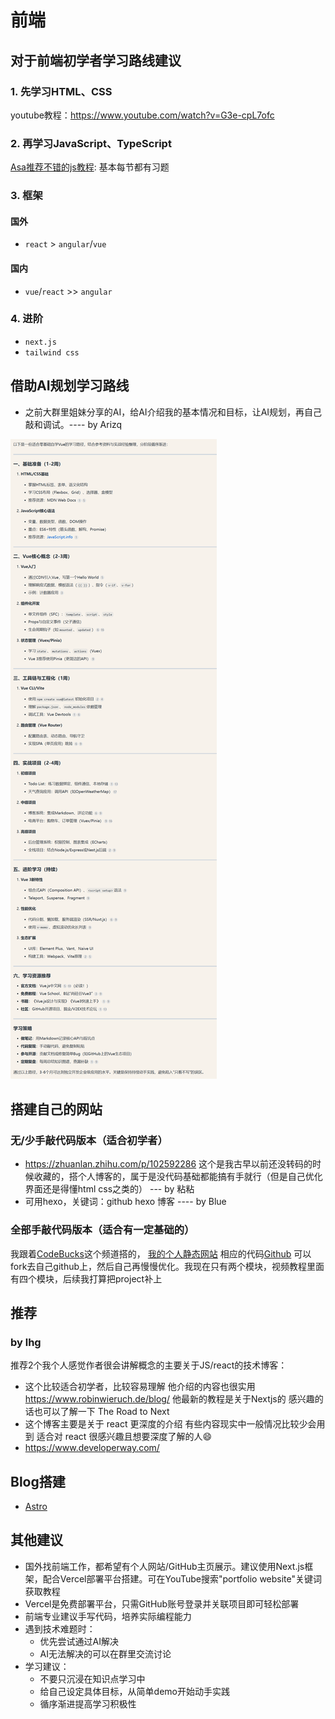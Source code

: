 # 前端
## 对于前端初学者学习路线建议

### 1. 先学习HTML、CSS
youtube教程：https://www.youtube.com/watch?v=G3e-cpL7ofc

### 2. 再学习JavaScript、TypeScript
[Asa推荐不错的js教程](https://zh.javascript.info):
基本每节都有习题

### 3. 框架
#### 国外
- `react` > `angular`/`vue`
#### 国内
- `vue`/`react` >> `angular`

### 4. 进阶
- `next.js`
- `tailwind css`

## 借助AI规划学习路线
- 之前大群里姐妹分享的AI，给AI介绍我的基本情况和目标，让AI规划，再自己敲和调试。---- by Arizq

![AI规划学习路线](../images/Arizq-learning-roadmap.jpg)

## 搭建自己的网站
### 无/少手敲代码版本（适合初学者）
- https://zhuanlan.zhihu.com/p/102592286    这个是我古早以前还没转码的时候收藏的，搭个人博客的，属于是没代码基础都能搞有手就行（但是自己优化界面还是得懂html css之类的） --- by 粘粘
- 可用hexo，关键词：github hexo 博客 ---- by Blue

### 全部手敲代码版本（适合有一定基础的）
我跟着[CodeBucks](https://www.youtube.com/@CodeBucks)这个频道搭的，
[我的个人静态网站](https://zhangmengjia.vercel.app/)
相应的代码[Github](https://github.com/ShirleyZmj/portfolio-website)
可以fork去自己github上，然后自己再慢慢优化。我现在只有两个模块，视频教程里面有四个模块，后续我打算把project补上

## 推荐
### by lhg
推荐2个我个人感觉作者很会讲解概念的主要关于JS/react的技术博客：
- 这个比较适合初学者，比较容易理解 他介绍的内容也很实用  https://www.robinwieruch.de/blog/ 
他最新的教程是关于Nextjs的 感兴趣的话也可以了解一下 The Road to Next
- 这个博客主要是关于 react 更深度的介绍 有些内容现实中一般情况比较少会用到 适合对 react 很感兴趣且想要深度了解的人😄 
- https://www.developerway.com/

## Blog搭建
  - [Astro](https://docs.astro.build/en/tutorial/0-introduction/)

## 其他建议
- 国外找前端工作，都希望有个人网站/GitHub主页展示。建议使用Next.js框架，配合Vercel部署平台搭建。可在YouTube搜索"portfolio website"关键词获取教程
- Vercel是免费部署平台，只需GitHub账号登录并关联项目即可轻松部署
- 前端专业建议手写代码，培养实际编程能力
- 遇到技术难题时：
  - 优先尝试通过AI解决
  - AI无法解决的可以在群里交流讨论
- 学习建议：
  - 不要只沉浸在知识点学习中
  - 给自己设定具体目标，从简单demo开始动手实践
  - 循序渐进提高学习积极性